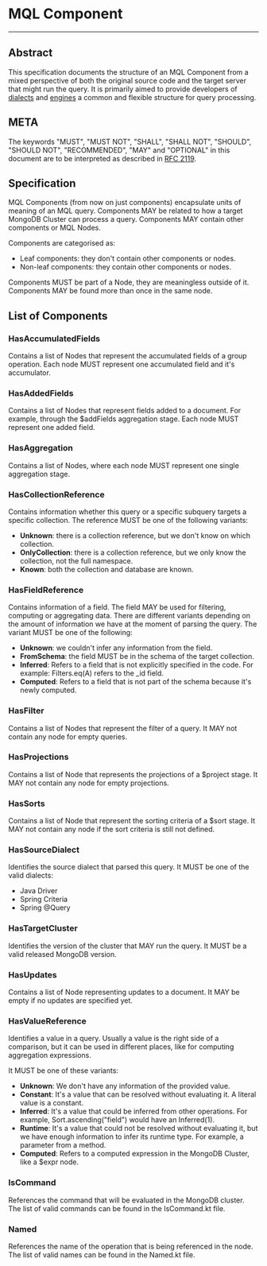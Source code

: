 # MQL Component
---------------

## Abstract

This specification documents the structure of an MQL Component from a mixed perspective of both
the original source code and the target server that might run the query. It is primarily aimed
to provide developers of [dialects](/packages/mongodb-mql-model/src/docs/md/mql-dialect/mql-dialect.md)
and [engines](/packages/mongodb-mql-model/src/docs/md/mql-engine/mql-engine.md) a common and 
flexible structure for query processing.

## META

The keywords "MUST", "MUST NOT", "SHALL", "SHALL NOT", "SHOULD", "SHOULD NOT", "RECOMMENDED", "MAY"
and "OPTIONAL" in this document are to be interpreted as described in [RFC 2119](https://www.ietf.org/rfc/rfc2119.txt).

## Specification

MQL Components (from now on just components) encapsulate units of meaning of an MQL query. Components
MAY be related to how a target MongoDB Cluster can process a query. Components MAY contain other components
or MQL Nodes.

Components are categorised as:

* Leaf components: they don't contain other components or nodes.
* Non-leaf components: they contain other components or nodes.

Components MUST be part of a Node, they are meaningless outside of it. Components MAY be found
more than once in the same node.

## List of Components

### HasAccumulatedFields

Contains a list of Nodes that represent the accumulated fields of a group operation. Each
node MUST represent one accumulated field and it's accumulator.

### HasAddedFields

Contains a list of Nodes that represent fields added to a document. For example, through the
$addFields aggregation stage. Each node MUST represent one added field.

### HasAggregation

Contains a list of Nodes, where each node MUST represent one single aggregation stage.

### HasCollectionReference

Contains information whether this query or a specific subquery targets a specific collection. The
reference MUST be one of the following variants:

* **Unknown**: there is a collection reference, but we don't know on which collection.
* **OnlyCollection**: there is a collection reference, but we only know the collection, not the full namespace.
* **Known**: both the collection and database are known.

### HasFieldReference

Contains information of a field. The field MAY be used for filtering, computing or aggregating data. 
There are different variants depending on the amount of information we have at the moment of parsing the query.
The variant MUST be one of the following:

* **Unknown**: we couldn't infer any information from the field.
* **FromSchema**: the field MUST be in the schema of the target collection.
* **Inferred**: Refers to a field that is not explicitly specified in the code. For example:
Filters.eq(A) refers to the _id field.
* **Computed**: Refers to a field that is not part of the schema because it's newly computed.

### HasFilter

Contains a list of Nodes that represent the filter of a query. It MAY not contain any
node for empty queries.

### HasProjections

Contains a list of Node that represents the projections of a $project stage. It MAY not
contain any node for empty projections.

### HasSorts

Contains a list of Node that represent the sorting criteria of a $sort stage. It MAY not
contain any node if the sort criteria is still not defined.

### HasSourceDialect

Identifies the source dialect that parsed this query. It MUST be one of the valid dialects:

* Java Driver
* Spring Criteria
* Spring @Query

### HasTargetCluster

Identifies the version of the cluster that MAY run the query. It MUST be a valid released MongoDB 
version.

### HasUpdates

Contains a list of Node representing updates to a document. It MAY be empty if no updates are
specified yet.

### HasValueReference

Identifies a value in a query. Usually a value is the right side of a comparison,
but it can be used in different places, like for computing aggregation expressions.

It MUST be one of these variants:

* **Unknown**: We don't have any information of the provided value.
* **Constant**: It's a value that can be resolved without evaluating it. A literal value is a constant.
* **Inferred**: It's a value that could be inferred from other operations. For example, Sort.ascending("field") would have an Inferred(1).
* **Runtime**: It's a value that could not be resolved without evaluating it, but we have enough information
to infer its runtime type. For example, a parameter from a method.
* **Computed**: Refers to a computed expression in the MongoDB Cluster, like a $expr node.

### IsCommand

References the command that will be evaluated in the MongoDB cluster. The list of
valid commands can be found in the IsCommand.kt file.

### Named

References the name of the operation that is being referenced in the node. The list
of valid names can be found in the Named.kt file.
